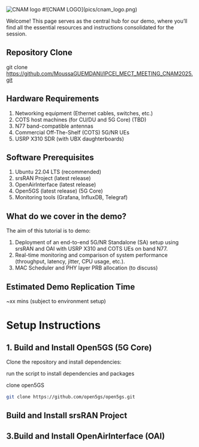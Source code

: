 <img src="pics/logo‑le‑cnam.jpeg" alt="CNAM logo" width="200"> 
#![CNAM LOGO](pics/cnam_logo.png)

Welcome! This page serves as the central hub for our demo, where you’ll find all the essential resources and instructions consolidated for the session.


## Repository Clone
git clone https://github.com/MoussaGUEMDANI/IPCEI_MECT_MEETING_CNAM2025.git

## Hardware Requirements

1. Networking equipment (Ethernet cables, switches, etc.)
2. COTS host machines (for CU/DU and 5G Core) (TBD)
3. N77 band-compatible antennas
4. Commercial Off-The-Shelf (COTS) 5G/NR UEs
5. USRP X310 SDR (with UBX daughterboards)

## Software Prerequisites

1. Ubuntu 22.04 LTS (recommended)
2. srsRAN Project (latest release)
3. OpenAirInterface (latest release)
4. Open5GS (latest release) (5G Core)
5. Monitoring tools (Grafana, InfluxDB, Telegraf)

## What do we cover in the demo?

The aim of this tutorial is to demo:

1. Deployment of an end-to-end 5G/NR Standalone (SA) setup using srsRAN and OAI with USRP X310 and COTS UEs on band N77.
2. Real-time monitoring and comparison of system performance (throughput, latency, jitter, CPU usage, etc.).
3. MAC Scheduler and PHY layer PRB allocation (to discuss) 

## Estimated Demo Replication Time
~xx mins (subject to environment setup)

# Setup Instructions

## 1. Build and Install Open5GS (5G Core)

Clone the repository and install dependencies:



run the script to install dependencies and packages

clone open5GS

```bash
git clone https://github.com/open5gs/open5gs.git
```


##  

## Build and Install srsRAN Project 

## 3.Build and Install OpenAirInterface (OAI)

